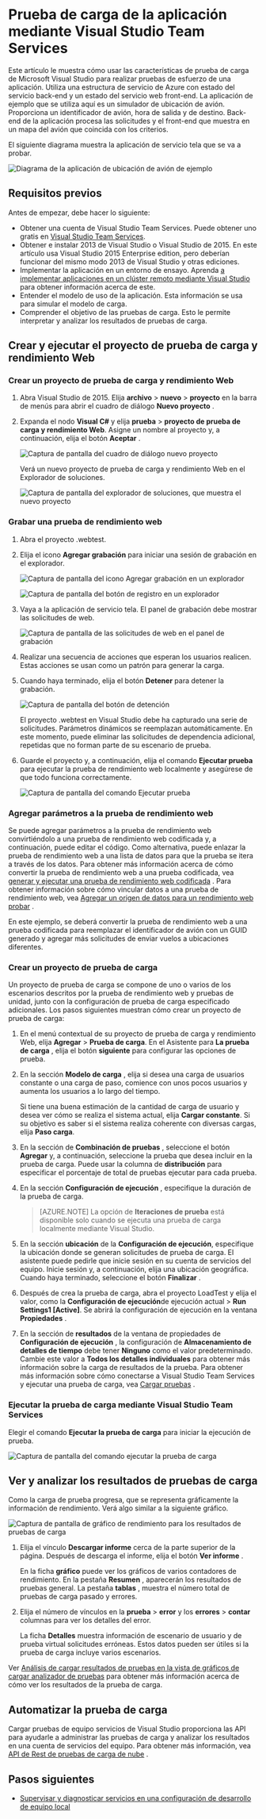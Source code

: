 <properties
    pageTitle="Prueba de carga de la aplicación mediante Visual Studio Team Services | Microsoft Azure"
    description="Aprenda a realizar pruebas de esfuerzo las aplicaciones de Azure servicio tela mediante Visual Studio Team Services."
    services="service-fabric"
    documentationCenter="na"
    authors="cawams"
    manager="timlt"
    editor="" />

<tags
    ms.service="multiple"
    ms.devlang="dotnet"
    ms.topic="article"
    ms.tgt_pltfrm="na"
    ms.workload="multiple"
    ms.date="07/29/2016"
    ms.author="cawa" />

# <a name="load-test-your-application-by-using-visual-studio-team-services"></a>Prueba de carga de la aplicación mediante Visual Studio Team Services

Este artículo le muestra cómo usar las características de prueba de carga de Microsoft Visual Studio para realizar pruebas de esfuerzo de una aplicación. Utiliza una estructura de servicio de Azure con estado del servicio back-end y un estado del servicio web front-end. La aplicación de ejemplo que se utiliza aquí es un simulador de ubicación de avión. Proporciona un identificador de avión, hora de salida y de destino. Back-end de la aplicación procesa las solicitudes y el front-end que muestra en un mapa del avión que coincida con los criterios.

El siguiente diagrama muestra la aplicación de servicio tela que se va a probar.

![Diagrama de la aplicación de ubicación de avión de ejemplo][0]

## <a name="prerequisites"></a>Requisitos previos
Antes de empezar, debe hacer lo siguiente:

- Obtener una cuenta de Visual Studio Team Services. Puede obtener uno gratis en [Visual Studio Team Services](https://www.visualstudio.com).
- Obtener e instalar 2013 de Visual Studio o Visual Studio de 2015. En este artículo usa Visual Studio 2015 Enterprise edition, pero deberían funcionar del mismo modo 2013 de Visual Studio y otras ediciones.
- Implementar la aplicación en un entorno de ensayo. Aprenda [a implementar aplicaciones en un clúster remoto mediante Visual Studio](service-fabric-publish-app-remote-cluster.md) para obtener información acerca de este.
- Entender el modelo de uso de la aplicación. Esta información se usa para simular el modelo de carga.
- Comprender el objetivo de las pruebas de carga. Esto le permite interpretar y analizar los resultados de pruebas de carga.

## <a name="create-and-run-the-web-performance-and-load-test-project"></a>Crear y ejecutar el proyecto de prueba de carga y rendimiento Web

### <a name="create-a-web-performance-and-load-test-project"></a>Crear un proyecto de prueba de carga y rendimiento Web

1. Abra Visual Studio de 2015. Elija **archivo** > **nuevo** > **proyecto** en la barra de menús para abrir el cuadro de diálogo **Nuevo proyecto** .

2. Expanda el nodo **Visual C#** y elija **prueba** > **proyecto de prueba de carga y rendimiento Web**. Asigne un nombre al proyecto y, a continuación, elija el botón **Aceptar** .

    ![Captura de pantalla del cuadro de diálogo nuevo proyecto][1]

    Verá un nuevo proyecto de prueba de carga y rendimiento Web en el Explorador de soluciones.

    ![Captura de pantalla del explorador de soluciones, que muestra el nuevo proyecto][2]

### <a name="record-a-web-performance-test"></a>Grabar una prueba de rendimiento web

1. Abra el proyecto .webtest.

2. Elija el icono **Agregar grabación** para iniciar una sesión de grabación en el explorador.

    ![Captura de pantalla del icono Agregar grabación en un explorador][3]

    ![Captura de pantalla del botón de registro en un explorador][4]

3. Vaya a la aplicación de servicio tela. El panel de grabación debe mostrar las solicitudes de web.

    ![Captura de pantalla de las solicitudes de web en el panel de grabación][5]

4. Realizar una secuencia de acciones que esperan los usuarios realicen. Estas acciones se usan como un patrón para generar la carga.

5. Cuando haya terminado, elija el botón **Detener** para detener la grabación.

    ![Captura de pantalla del botón de detención][6]

    El proyecto .webtest en Visual Studio debe ha capturado una serie de solicitudes. Parámetros dinámicos se reemplazan automáticamente. En este momento, puede eliminar las solicitudes de dependencia adicional, repetidas que no forman parte de su escenario de prueba.

6. Guarde el proyecto y, a continuación, elija el comando **Ejecutar prueba** para ejecutar la prueba de rendimiento web localmente y asegúrese de que todo funciona correctamente.

    ![Captura de pantalla del comando Ejecutar prueba][7]

### <a name="parameterize-the-web-performance-test"></a>Agregar parámetros a la prueba de rendimiento web

Se puede agregar parámetros a la prueba de rendimiento web convirtiéndolo a una prueba de rendimiento web codificada y, a continuación, puede editar el código. Como alternativa, puede enlazar la prueba de rendimiento web a una lista de datos para que la prueba se itera a través de los datos. Para obtener más información acerca de cómo convertir la prueba de rendimiento web a una prueba codificada, vea [generar y ejecutar una prueba de rendimiento web codificada](https://msdn.microsoft.com/library/ms182552.aspx) . Para obtener información sobre cómo vincular datos a una prueba de rendimiento web, vea [Agregar un origen de datos para un rendimiento web probar](https://msdn.microsoft.com/library/ms243142.aspx) .

En este ejemplo, se deberá convertir la prueba de rendimiento web a una prueba codificada para reemplazar el identificador de avión con un GUID generado y agregar más solicitudes de enviar vuelos a ubicaciones diferentes.

### <a name="create-a-load-test-project"></a>Crear un proyecto de prueba de carga

Un proyecto de prueba de carga se compone de uno o varios de los escenarios descritos por la prueba de rendimiento web y pruebas de unidad, junto con la configuración de prueba de carga especificado adicionales. Los pasos siguientes muestran cómo crear un proyecto de prueba de carga:

1. En el menú contextual de su proyecto de prueba de carga y rendimiento Web, elija **Agregar** > **Prueba de carga**. En el Asistente para **La prueba de carga** , elija el botón **siguiente** para configurar las opciones de prueba.

2. En la sección **Modelo de carga** , elija si desea una carga de usuarios constante o una carga de paso, comience con unos pocos usuarios y aumenta los usuarios a lo largo del tiempo.

    Si tiene una buena estimación de la cantidad de carga de usuario y desea ver cómo se realiza el sistema actual, elija **Cargar constante**. Si su objetivo es saber si el sistema realiza coherente con diversas cargas, elija **Paso carga**.

3. En la sección de **Combinación de pruebas** , seleccione el botón **Agregar** y, a continuación, seleccione la prueba que desea incluir en la prueba de carga. Puede usar la columna de **distribución** para especificar el porcentaje de total de pruebas ejecutar para cada prueba.

4. En la sección **Configuración de ejecución** , especifique la duración de la prueba de carga.

    >[AZURE.NOTE] La opción de **Iteraciones de prueba** está disponible solo cuando se ejecuta una prueba de carga localmente mediante Visual Studio.

5. En la sección **ubicación** de la **Configuración de ejecución**, especifique la ubicación donde se generan solicitudes de prueba de carga. El asistente puede pedirle que inicie sesión en su cuenta de servicios del equipo. Inicie sesión y, a continuación, elija una ubicación geográfica. Cuando haya terminado, seleccione el botón **Finalizar** .

6. Después de crea la prueba de carga, abra el proyecto LoadTest y elija el valor, como la **Configuración de ejecución**de ejecución actual > **Run Settings1 [Active]**. Se abrirá la configuración de ejecución en la ventana **Propiedades** .

7. En la sección de **resultados** de la ventana de propiedades de **Configuración de ejecución** , la configuración de **Almacenamiento de detalles de tiempo** debe tener **Ninguno** como el valor predeterminado. Cambie este valor a **Todos los detalles individuales** para obtener más información sobre la carga de resultados de la prueba. Para obtener más información sobre cómo conectarse a Visual Studio Team Services y ejecutar una prueba de carga, vea [Cargar pruebas](https://www.visualstudio.com/load-testing.aspx) .

### <a name="run-the-load-test-by-using-visual-studio-team-services"></a>Ejecutar la prueba de carga mediante Visual Studio Team Services

Elegir el comando **Ejecutar la prueba de carga** para iniciar la ejecución de prueba.

![Captura de pantalla del comando ejecutar la prueba de carga][8]

## <a name="view-and-analyze-the-load-test-results"></a>Ver y analizar los resultados de pruebas de carga

Como la carga de prueba progresa, que se representa gráficamente la información de rendimiento. Verá algo similar a la siguiente gráfico.

![Captura de pantalla de gráfico de rendimiento para los resultados de pruebas de carga][9]

1. Elija el vínculo **Descargar informe** cerca de la parte superior de la página. Después de descarga el informe, elija el botón **Ver informe** .

    En la ficha **gráfico** puede ver los gráficos de varios contadores de rendimiento. En la pestaña **Resumen** , aparecerán los resultados de pruebas general. La pestaña **tablas** , muestra el número total de pruebas de carga pasado y errores.

2. Elija el número de vínculos en la **prueba** > **error** y los **errores** > **contar** columnas para ver los detalles del error.

    La ficha **Detalles** muestra información de escenario de usuario y de prueba virtual solicitudes erróneas. Estos datos pueden ser útiles si la prueba de carga incluye varios escenarios.

Ver [Análisis de cargar resultados de pruebas en la vista de gráficos de cargar analizador de pruebas](https://www.visualstudio.com/load-testing.aspx) para obtener más información acerca de cómo ver los resultados de la prueba de carga.

## <a name="automate-your-load-test"></a>Automatizar la prueba de carga

Cargar pruebas de equipo servicios de Visual Studio proporciona las API para ayudarle a administrar las pruebas de carga y analizar los resultados en una cuenta de servicios del equipo. Para obtener más información, vea [API de Rest de pruebas de carga de nube](http://blogs.msdn.com/b/visualstudioalm/archive/2014/11/03/cloud-load-testing-rest-apis-are-here.aspx) .

## <a name="next-steps"></a>Pasos siguientes
- [Supervisar y diagnosticar servicios en una configuración de desarrollo de equipo local](service-fabric-diagnostics-how-to-monitor-and-diagnose-services-locally.md)

[0]: ./media/service-fabric-vso-load-test/OverviewDiagram.png
[1]: ./media/service-fabric-vso-load-test/NewProjectDialog.png
[2]: ./media/service-fabric-vso-load-test/Project.png
[3]: ./media/service-fabric-vso-load-test/AddRecording.png
[4]: ./media/service-fabric-vso-load-test/AddRecording2.png
[5]: ./media/service-fabric-vso-load-test/ActionSequence.png
[6]: ./media/service-fabric-vso-load-test/StopRecording.png
[7]: ./media/service-fabric-vso-load-test/RunTest.png
[8]: ./media/service-fabric-vso-load-test/RunTest2.png
[9]: ./media/service-fabric-vso-load-test/Graph.png

